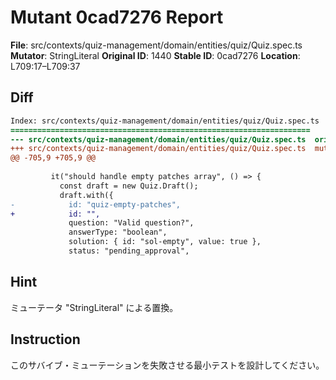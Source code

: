 # Mutant 0cad7276 Report

**File**: src/contexts/quiz-management/domain/entities/quiz/Quiz.spec.ts
**Mutator**: StringLiteral
**Original ID**: 1440
**Stable ID**: 0cad7276
**Location**: L709:17–L709:37

## Diff

```diff
Index: src/contexts/quiz-management/domain/entities/quiz/Quiz.spec.ts
===================================================================
--- src/contexts/quiz-management/domain/entities/quiz/Quiz.spec.ts	original
+++ src/contexts/quiz-management/domain/entities/quiz/Quiz.spec.ts	mutated #1440
@@ -705,9 +705,9 @@
 
         it("should handle empty patches array", () => {
           const draft = new Quiz.Draft();
           draft.with({
-            id: "quiz-empty-patches",
+            id: "",
             question: "Valid question?",
             answerType: "boolean",
             solution: { id: "sol-empty", value: true },
             status: "pending_approval",
```

## Hint

ミューテータ "StringLiteral" による置換。

## Instruction

このサバイブ・ミューテーションを失敗させる最小テストを設計してください。

